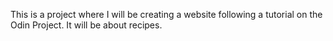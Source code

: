 This is a project where I will be creating a website following a tutorial on the Odin Project. It will be about recipes.